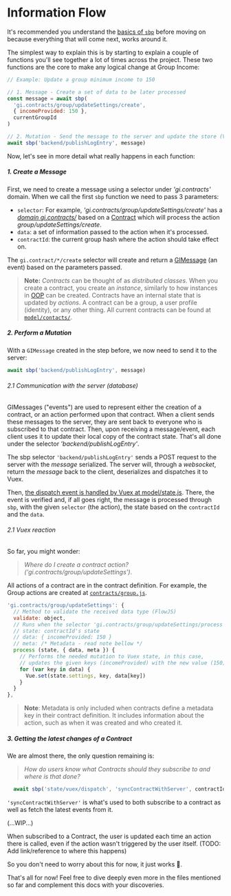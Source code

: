 # Information Flow

It's recommended you understand the [basics of `sbp`](Style-Guide.md#sbp) before moving on because everything that will come next, works around it.

The simplest way to explain this is by starting to explain a couple of functions you'll see together a lot of times across the project. These two functions are the core to make any logical change at Group Income:

```js
// Example: Update a group minimum income to 150

// 1. Message - Create a set of data to be later processed
const message = await sbp(
  'gi.contracts/group/updateSettings/create',
  { incomeProvided: 150 },
  currentGroupId
)

// 2. Mutation - Send the message to the server and update the store (Vuex) accordingly
await sbp('backend/publishLogEntry', message)
```

Now, let's see in more detail what really happens in each function:

##### 1. Create a Message
First, we need to create a message using a selector under _'gi.contracts'_ domain.
When we call the first `sbp` function we need to pass 3 parameters:
- `selector`: For example, _'gi.contracts/group/updateSettings/create'_ has a [_domain_ _gi.contracts/_](../frontend/model/contracts/group.js) based on a [Contract](../frontend/model/Contract.js) which will process the action _group/updateSettings/create_.
- `data`: a set of information passed to the action when it's processed.
- `contractId`: the current group hash where the action should take effect on.

The `gi.contract/*/create` selector will create and return a [GIMessage](../shared/GIMessage.js) (an event) based on the parameters passed.

> **Note:** _Contracts_ can be thought of as *distributed classes*. When you create a contract, you create an *instance*, similarly to how instances in [OOP](https://en.wikipedia.org/wiki/Object-oriented_programming) can be created. Contracts have an internal state that is updated by *actions*. A contract can be a group, a user profile (identity), or any other thing. All current contracts can be found at [`model/contacts/`](../frontend/model/contracts/).

##### 2. Perform a Mutation

With a `GIMessage` created in the step before, we now need to send it to the server:

```js
await sbp('backend/publishLogEntry', message)
```

###### 2.1 Communication with the server (database)

GIMessages ("events") are used to represent either the creation of a contract, or an action performed upon that contract. When a client sends these messages to the server, they are sent back to everyone who is subscribed to that contract. Then, upon receiving a message/event, each client uses it to update their local copy of the contract state. That's all done under the selector _'backend/publishLogEntry'_.

The sbp selector `'backend/publishLogEntry'` sends a POST request to the server with the _message_ serialized. The server will, through a _websocket_, return the _message_ back to the client, deserializes and dispatches it to Vuex.

Then, [the dispatch event is handled by Vuex at model/state.js](../frontend/model/state.js#L302). There, the event is verified and, if all goes right, the message is processed through `sbp`, with the given `selector` (the action), the state based on the `contractId` and the `data`.

###### 2.1 Vuex reaction

So far, you might wonder:

> _Where do I create a contract action? ('gi.contracts/group/updateSettings')_.

All actions of a contract are in the contract definition. For example, the Group actions are created at [`contracts/group.js`](../frontend/model/contracts/group.js).

```js
'gi.contracts/group/updateSettings': {
  // Method to validate the received data type (FlowJS)
  validate: object,
  // Runs when the selector 'gi.contracts/group/updateSettings/process' is called
  // state: contractId's state
  // data: { incomeProvided: 150 }
  // meta: /* Metadata - read note bellow */
  process (state, { data, meta }) {
    // Performs the needed mutation to Vuex state, in this case,
    // updates the given keys (incomeProvided) with the new value (150).
    for (var key in data) {
      Vue.set(state.settings, key, data[key])
    }
  }
},
```

> **Note**: Metadata is only included when contracts define a metadata key in their contract definition. It includes information about the action, such as when it was created and who created it.

##### 3. Getting the latest changes of a _Contract_

We are almost there, the only question remaining is:

> _How do users know what Contracts should they subscribe to and where is that done?_

```js
  await sbp('state/vuex/dispatch', 'syncContractWithServer', contractId)
```

`'syncContractWithServer'` is what's used to both subscribe to a contract as well as fetch the latest events from it.

(...WIP...)

When subscribed to a Contract, the user is updated each time an action there is called, even if the action wasn't triggered by the user itself. (TODO: Add link/reference to where this happens)

So you don't need to worry about this for now, it just works 🔮.


That's all for now! Feel free to dive deeply even more in the files mentioned so far and complement this docs with your discoveries.
